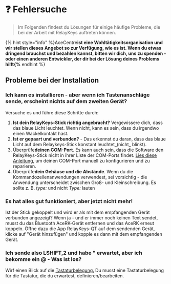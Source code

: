 # ❓ Fehlersuche

> Im Folgenden findest du Lösungen für einige häufige Probleme, die bei der Arbeit mit RelayKeys auftreten können.

{% hint style="info" %}AceCentre**ist eine Wohltätigkeitsorganisation und wir stellen dieses Angebot so zur Verfügung, wie es ist. Wenn du etwas dringend brauchst und bezahlen kannst, bitten wir dich, uns zu spenden - oder einen anderen Entwickler, der dir bei der Lösung deines Problems hilft{%** endhint %}

## Probleme bei der Installation

### Ich kann es installieren - aber wenn ich Tastenanschläge sende, erscheint nichts auf dem zweiten Gerät?

Versuche es und führe diese Schritte durch:

1. **Ist dein RelayKeys-Stick richtig angebracht?** Vergewissere dich, dass das blaue Licht leuchtet. Wenn nicht, kann es sein, dass du irgendwo einen Wackelkontakt hast.
2. **Ist er gepaart und verbunden?** - Das erkennst du daran, dass das blaue Licht auf dem Relaykeys-Stick konstant leuchtet_(nicht_ blinkt).
3. Überprüfe**deinen COM-Port**. Es kann auch sein, dass die Software den RelayKeys-Stick nicht in ihrer Liste der COM-Ports findet. [Lies diese Anleitung](developers/relaykeys-cfg.md#dev-defining-your-port-of-the-relaykeys-hardware), um deinen COM-Port manuell zu konfigurieren und zu reparieren.
4. Überprüfe**dein Gehäuse und die Abstände**. Wenn du die Kommandozeilenanwendungen verwendest, sei vorsichtig - die Anwendung unterscheidet zwischen Groß- und Kleinschreibung. Es sollte z. B. _type:_ und nicht _Type:_ lauten

### Es hat alles gut funktioniert, aber jetzt nicht mehr!

Ist der Stick gekoppelt und wird er als mit dem empfangenden Gerät verbunden angezeigt? Wenn ja - und er immer noch keinen Text sendet, musst du das Bluetooth AceRK-Gerät entfernen und das AceRK erneut koppeln. Öffne dazu die App RelayKeys-QT auf dem sendenden Gerät, klicke auf "Gerät hinzufügen" und kopple es dann mit dem empfangenden Gerät.

### Ich sende also LSHIFT,2 und habe " erwartet, aber ich bekomme ein @ - Was ist los?

Wirf einen Blick auf die [Tastaturbelegung.](https://docs.acecentre.org.uk/products/v/relaykeys/developers/reference-2#defining-a-keymap-c) Du musst eine Tastaturbelegung für die Tastatur, die du erwartest, definieren/bearbeiten.
